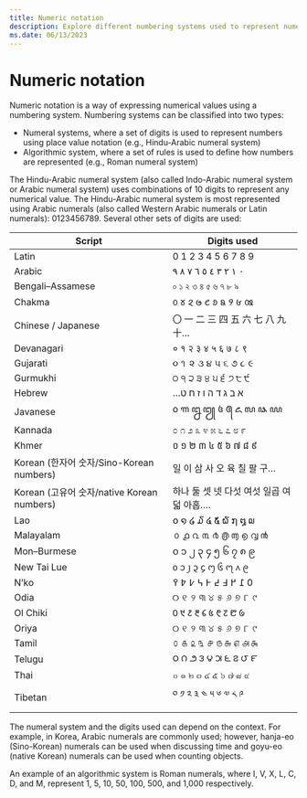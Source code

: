 ```yaml
---
title: Numeric notation
description: Explore different numbering systems used to represent numerical values.
ms.date: 06/13/2023
---
```


# Numeric notation

Numeric notation is a way of expressing numerical values using a numbering system. Numbering systems can be classified into two types:

- Numeral systems, where a set of digits is used to represent numbers using place value notation (e.g., Hindu-Arabic numeral system)
- Algorithmic system, where a set of rules is used to define how numbers are represented (e.g., Roman numeral system)

The Hindu-Arabic numeral system (also called Indo-Arabic numeral system or Arabic numeral system) uses combinations of 10 digits to represent any numerical value. The Hindu-Arabic numeral system is most represented using Arabic numerals (also called Western Arabic numerals or Latin numerals): 0123456789. Several other sets of digits are used:

| Script   | Digits used |
|----------|-------------|
| Latin | 0 1 2 3 4 5 6 7 8 9 |
| Arabic | &#x2067;٠ ١ ٢ ٣ ٤ ٥ ٦ ٧ ٨ ٩&#x2069; |
| Bengali–Assamese | ০ ১ ২ ৩ ৪ ৫ ৬ ৭ ৮ ৯ |
| Chakma | 𑄶 𑄷 𑄸 𑄹 𑄺 𑄻 𑄼 𑄽 𑄾 𑄿 |
| Chinese / Japanese | 〇 一 二 三 四 五 六 七 八 九 十… |
| Devanagari | ० १ २ ३ ४ ५ ६ ७ ८ ९ |
| Gujarati | ૦ ૧ ૨ ૩ ૪ ૫ ૬ ૭ ૮ ૯ |
| Gurmukhi | ੦ ੧ ੨ ੩ ੪ ੫ ੬ ੭ ੮ ੯ |
| Hebrew | &#x2067;א ב ג ד ה ו ז ח ט…&#x2069; |
| Javanese | ꧐ ꧑ ꧒ ꧓ ꧔ ꧕ ꧖ ꧗ ꧘ ꧙ |
| Kannada | ೦ ೧ ೨ ೩ ೪ ೫ ೬ ೭ ೮ ೯ |
| Khmer | ០ ១ ២ ៣ ៤ ៥ ៦ ៧ ៨ ៩ |
| Korean (한자어 숫자/Sino-Korean numbers) | 일 이 삼 사 오 육 칠 팔 구… |
| Korean (고유어 숫자/native Korean numbers) | 하나 둘 셋 넷 다섯 여섯 일곱 여덟 아홉…. |
| Lao | ໐ ໑ ໒ ໓ ໔ ໕ ໖ ໗ ໘ ໙ |
| Malayalam | ൦ ൧ ൨ ൩ ൪ ൫ ൬ ൭ ൮ ൯ |
| Mon–Burmese | ၀ ၁ ၂ ၃ ၄ ၅ ၆ ၇ ၈ ၉ |
| New Tai Lue | ᧐ ᧑ ᧒ ᧓ ᧔ ᧕ ᧖ ᧗ ᧘ ᧙ |
| N’ko | &#x2067;߀ ߁ ߂ ߃ ߄ ߅ ߆ ߇ ߈ ߉ &#x2069;|
| Odia | ୦ ୧ ୨ ୩ ୪ ୫ ୬ ୭ ୮ ୯ |
| Ol Chiki | ᱐ ᱑ ᱒ ᱓ ᱔ ᱕ ᱖ ᱗ ᱘ ᱙ |
| Oriya | ୦ ୧ ୨ ୩ ୪ ୫ ୬ ୭ ୮ ୯ |
| Tamil | ௦ ௧ ௨ ௩ ௪ ௫ ௬ ௭ ௮ ௯ |
| Telugu | ౦ ౧ ౨ ౩ ౪ ౫ ౬ ౭ ౮ ౯ |
| Thai | ๐ ๑ ๒ ๓ ๔ ๕ ๖ ๗ ๘ ๙ |
| Tibetan | ༠ ༡ ༢ ༣ ༤ ༥ ༦ ༧ ༨ ༩ |

The numeral system and the digits used can depend on the context. For example, in Korea, Arabic numerals are commonly used; however, hanja-eo (Sino-Korean) numerals can be used when discussing time and goyu-eo (native Korean) numerals can be used when counting objects.

An example of an algorithmic system is Roman numerals, where I, V, X, L, C, D, and M, represent 1, 5, 10, 50, 100, 500, and 1,000 respectively.
